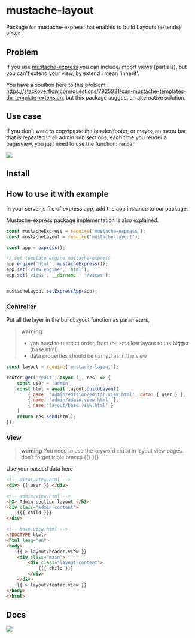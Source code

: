 # mustache-layout

Package for mustache-express that enables to build Layouts (extends) views.

## Problem

If you use [mustache-express](https://www.npmjs.com/package/mustache-express) you can include/import views (partials), but you can't extend your view,
by extend i mean 'inherit'.

You have a soultion here to this problem: https://stackoverflow.com/questions/7925931/can-mustache-templates-do-template-extension, but this package suggest an alternative solution.

## Use case

If you don't want to copy/paste the header/footer, or maybe an menu bar that is repeated in all admin sub sections,
each time you render a page/view, you just need to use the function: `render`



![](https://i.imgur.com/xxaZZ9z.pngg)


## Install

## How to use it with example

In your server.js file of express app, add the app instance to our package.

Mustache-express package implementation is also explained.

```js
const mustacheExpress = require('mustache-express');
const mustacheLayout = require('mustache-layout');

const app = express();

// set template engine mustache-express
app.engine('html', mustacheExpress());
app.set('view engine', 'html');
app.set('views', __dirname + '/views');


mustacheLayout.setExpressApp(app);
```

### Controller

Put all the layer in the buildLayout function as parameters, 

> **warning**: 
> - you need to respect order, from the smallest layout to the bigger (base.html)
> - data properties should be named as in the view

```js
const layout = require('mustache-layout');

router.get('/edit', async (_, res) => {
    const user = 'admin'
    const html = await layout.buildLayout(
        { name: 'admin/edition/editor.view.html', data: { user } },
        { name: 'admin/admin.view.html' },
        { name:'layout/base.view.html' }
    )
    return res.send(html);
});
```

### View

> **warning** You need to use the keyword `child` in layout view pages.
> don't forget triple braces {{{ }}}

Use your passed data here

```html
<!-- ditor.view.html -->
<div> {{ user }} </div>
```

```html
<!-- admin.view.html -->
<h3> Admin section layout </h3> 
<div class="admin-content">
    {{{ child }}}
</div>
```

```html
<!-- base.view.html -->
<!DOCTYPE html>
<html lang="en">
<body>
    {{ > layout/header.view }}
    <div class="main">
        <div class="layout-content">
            {{{ child }}}
        </div>
    </div>
    {{ > layout/footer.view }}
</body>
</html>
```

## Docs
![](https://i.imgur.com/Fq7SWEp.png)
